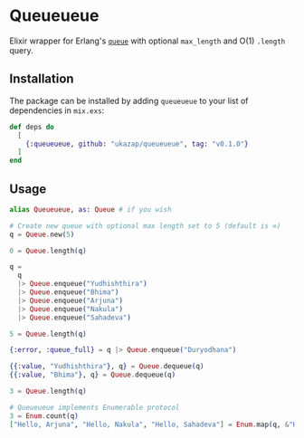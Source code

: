 # Queueueue

Elixir wrapper for Erlang's [`queue`](https://www.erlang.org/doc/man/queue.html) with optional `max_length` and O(1) `.length` query.

## Installation

The package can be installed by adding `queueueue` to your list of dependencies in `mix.exs`:

```elixir
def deps do
  [
    {:queueueue, github: "ukazap/queueueue", tag: "v0.1.0"}
  ]
end
```

## Usage

```elixir
alias Queueueue, as: Queue # if you wish

# Create new queue with optional max length set to 5 (default is ∞)
q = Queue.new(5)

0 = Queue.length(q)

q = 
  q
  |> Queue.enqueue("Yudhishthira")
  |> Queue.enqueue("Bhima")
  |> Queue.enqueue("Arjuna")
  |> Queue.enqueue("Nakula")
  |> Queue.enqueue("Sahadeva")

5 = Queue.length(q)

{:error, :queue_full} = q |> Queue.enqueue("Duryodhana")

{{:value, "Yudhishthira"}, q} = Queue.dequeue(q)
{{:value, "Bhima"}, q} = Queue.dequeue(q)

3 = Queue.length(q)

# Queueueue implements Enumerable protocol
3 = Enum.count(q)
["Hello, Arjuna", "Hello, Nakula", "Hello, Sahadeva"] = Enum.map(q, &"Hello, #{&1}")
```
